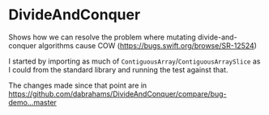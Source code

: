 # DivideAndConquer

Shows how we can resolve the problem where mutating divide-and-conquer
algorithms cause COW (https://bugs.swift.org/browse/SR-12524)

I started by importing as much of `ContiguousArray`/`ContiguousArraySlice` as I
could from the standard library and running the test against that.

The changes made since that point are in
https://github.com/dabrahams/DivideAndConquer/compare/bug-demo...master

